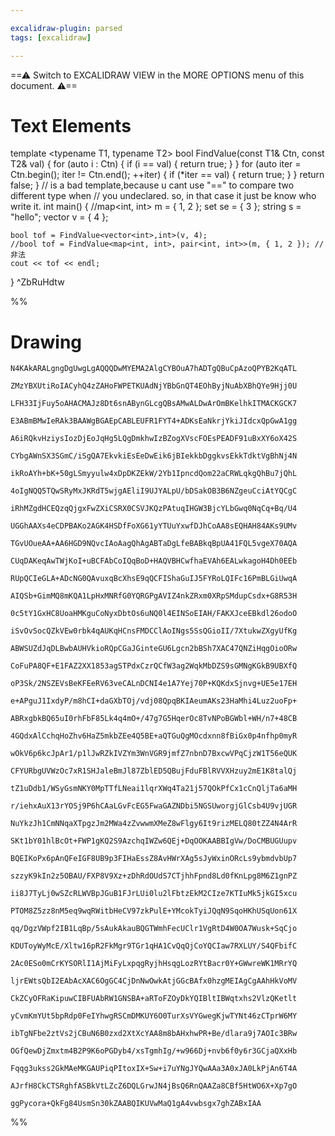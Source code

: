 ```yaml
---

excalidraw-plugin: parsed
tags: [excalidraw]

---
```

==⚠  Switch to EXCALIDRAW VIEW in the MORE OPTIONS menu of this document. ⚠==


# Text Elements
template <typename T1, typename T2>
bool FindValue(const T1& Ctn, const T2& val) {
    for (auto i : Ctn) {
        if (i == val) {
            return true;
        }
    }
    for (auto iter = Ctn.begin(); iter != Ctn.end(); ++iter) {
        if (*iter == val) {
            return true;
        }
    }
    return false;
}
// is a bad template,because u cant use "==" to compare two different type when
// you undeclared. so, in that case it just be know who write it.
int main() {
    //map<int, int> m = { 1, 2 };
    set<int> se = { 3 };
    string s = "hello";
    vector<int> v = { 4 };

    bool tof = FindValue<vector<int>,int>(v, 4);
    //bool tof = FindValue<map<int, int>, pair<int, int>>(m, { 1, 2 }); //非法
    cout << tof << endl;
} ^ZbRuHdtw

%%
# Drawing
```compressed-json
N4KAkARALgngDgUwgLgAQQQDwMYEMA2AlgCYBOuA7hADTgQBuCpAzoQPYB2KqATL

ZMzYBXUtiRoIACyhQ4zZAHoFWPETKUAdNjYBbGnQT4EOhByjNuAbXBhQYe9Hjj0U

LFH33IjFuy5oAHACMAJz8Dt6snABynGLcgQBsAMwALDwArOmBKelhkITMACKGCK7

E3ABmBMwIeRAk3BAAWgBGAEpCABLEUFR1FYT4+ADKsEaNkrjYkiJIdcxQpGwA1gg

A6iRQkvHziysIozDjEoJqHg5LQgDmkhwIzBZogXVscFOEsPEADF91uBxXY6oX42S

CYbgAWnSX3SGmC/iSgQA7EkvkiEsEeDwEik6jBIekkbDggkvsEkkTdktVgBhNj4N

ikRoAYh+bK+50gLSmyyulw4xDpDKZEkW/2Yb1IpncdQom22aCRWLqkgQhBu7jQhL

4oIgNQQ5TQwSRyMxJKRdT5wjgAEliI9UJYALpU/bDSakOB3B6NZgeuCciAtYQCgC

iRhMZgdHCEQzqQjgxFwZXiCSRX0CSVJKQzPAtuqIHGW3BjcYLbGwq0NqCq+Bq/U4

UGGhAAXs4eCDPBAKo2AGK4HSDfFoXG61yYTUuYxwfDJhCoAA8sEQHAH84AKs9UMv

TGvUOueAA+AA6HGD9NQvcIAoAagQhAgABTaDgLfeBABkqBpUA41FQL5vgeX70AQA

CUqDAKeqAwTWjKoI+uBCFAbCoIQqBoD+HAQVBHCwfhaEVAh6EALwkagoH4Dh0EEb

RUpQCIeGLA+ADcNG0QAvuxqBcXhsE9qQCFIShaGuIJ5FYRoLQIFc16PmBLGiUwqA

AIQSb+GimMQ8mKQA1LpHxMNRfG0YQRGPgAVIZ4nkZRxm0XRpSMdupCsdx+G8R53H

0c5tY1GxHC8UoaHMKguCoNyxDbtOs6uNQ0l4EINSoEIAH/FAKXJceEBkdl26odoO

iSvOvSocQZkVEw0rbk4qAUKqHCnsFMDCClAoINgs5SsQGioII/7XtukwZXgyUfKg

ABWSUZdJqDLBwbAUHVkioRQpCGaJGinteGU6Lgcn2bBSh7XAC47QNZiHqgOioORw

CoFuPA8QF+E1FAZ2XX1853agSTPdxCzrQCfW3ag2WqkMbDZS9sGMNgKGkB9UBXfQ

oP3Sk/2NSZEVsBeKFEeRV63veCALnDCNI4e1A7Yej70P+KQKdxSjnvg+UE5e17EH

e+APguJ1IxdyP/m8hCI+daGXbTOj/vdj08QpqBKIAeumAKs23HaMhi4Luz2uoFp+

ABRxgbkBQ65uI0rhFbF85Lk4q4mO+/47g7G5HqerOc8TvNPoBGWbl+WH/n7+48CB

4GQdxAlCchqHoZhv6HaZ5mkbZEe4Q5BE+aQTGuQgMOcdxnn8fBiGx0p4nfhp0myR

wOkV6p6kcJpAr1/p1lJwRZkIVZYm3WnVGR9jmfZ7nbnD7BxcwVPqCjzW1T56eQUK

CFYURbgUVWzOc7xR1SHJaleBmJl87ZblED5QBujFduFBlRVVXHzuy2mE1K8talQj

tZ1uDdb1/WSyGsmNKY0MpTTfLNeai1lqrXWq4Ta21j57QOkPfCx1cCnQljTa6aMH

r/iehxAuX13rYOSj9P6hCAaLGvFcEG5FwaGAZNDbi5NGSUworgjGlCsb4U9vjUGR

NuYkzJh1CmNNqaXTpgzJm2MWa4zZvwwmXMeZ8wFlgy6It9rizMELQ80tZZ4N4ArR

SKt1bY01hlBcOt+FWP1gKQ2S9AzchqIWZw6QEj+DqOOKAABBIgVw/DoCMBUGUupv

BQEIKoPx6pAnQFeIGF8UB9p3FIHaEssZ8AvHWrXAg5sJyWxinORcLs9ybmdvbUp7

szzyK9kIn2z5OBAU/FXP8V9Xz+zDhRdOUdS7CTjhhFpnd8Ld0fKnLpg8M6Z1gnPZ

ii8J7TyLj0wSZcRLWVBpJGuB1FJrLUi0lu2lFbtzEkM2CIze7KTIuMk5jkGI5xcu

PTOM8Z5zz8nM5eq9wqRWitbHeCV97zkPulE+YMcokTyiJQqN9SqoHKhUSqUon61X

qq/DgzVWpf2IB1LqBp/5sAukAkauBQGTWmhFecUClr1VgRtD4W0OA7Wusk+SqCjo

KDUToyWyMcE/Xltw16pR2FkMgr9TGr1qHA1CvQqQjCoYQCIaw7RXLUY/S4QFbifC

2Ac0ESo0mCrKYSORlI1AjMiFyLxpqgRyjhHsqgLozRYtBacr0Y+GWwreWK1MRrYQ

ljrEWtsQbI2EAbAcXAC6OgGC4CjDnNwOwkAtjGGcBAfx0hzgMEIAgCgAAhHkVoMV

CkZCyOFRaKipuwCIBFUAbRW1GNSBA+aRToFZOyDkYQIBltIBWqtxhs2VlzQKetlt

yCvmKmYUt5bpRdp0FeIYhwgRSCmDMKUY6O0TurXsVYGwegKjwTYNt46zCTprW6MY

ibTgNFbe2ztVs2jCBuN6B0zxd2XtXcYAA8m8bAHxhwPR+Be/dlara9j7AOIc3BRw

OGfQewDjZmxtm4B2P9K6oPGDyb4/xsTgmhIg/+w966Dj+nvb6f0y6r3GCjaQXxHb

Fqqg3ukss2GkMAeMKGAUPiqPItoxIX+Sw+i7uYNgJYQwAAa3A0xJA0LkPjAn6T4A

AJrfH8CkCTSRghfASBkVtLZcZ6DQLGrwJN4jBsQ6RnQAAZa8CBf5HtWO6X+Xp7gO

ggPycora+QkFg84UsmSn30kZAABQIKUVwMaQ1gA4vwbsgx7ghZABxIAA
```
%%